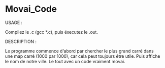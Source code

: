 # Movai_Code

USAGE :

Compilez le .c (gcc *.c), puis éxecutez le .out.

DESCRIPTION :

Le programme commence d'abord par chercher le plus grand carré dans une map carré (1000 par 1000), car cela peut toujours être utile.
Puis affiche le nom de notre ville.
Le tout avec un code vraiment movai.

